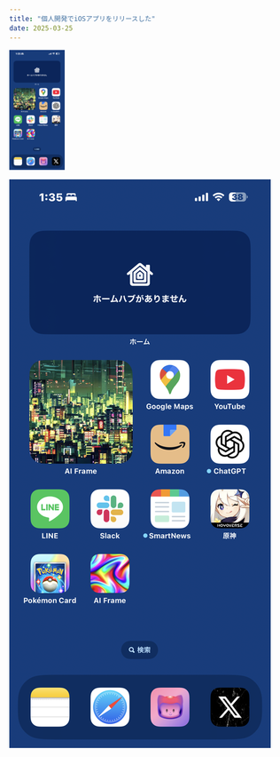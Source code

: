 ```yaml
---
title: "個人開発でiOSアプリをリリースした"
date: 2025-03-25
---
```


<img src="../../assets/diary/2025-03-25/2025-03-25-01.png" width="100" alt="iPhoneのホーム画面">

![iPhoneのホーム画面](../../assets/diary/2025-03-25/2025-03-25-01.png)
